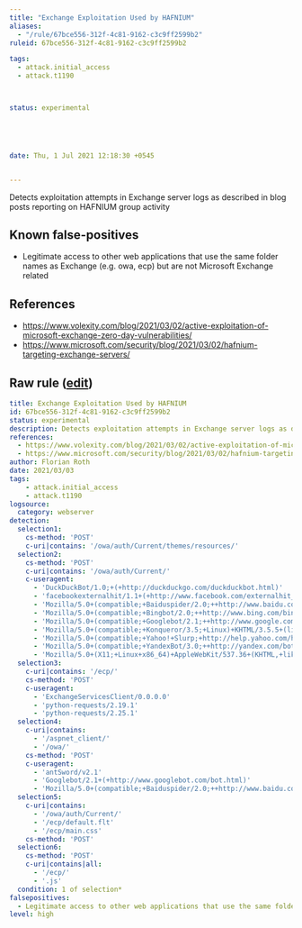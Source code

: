 ```yaml
---
title: "Exchange Exploitation Used by HAFNIUM"
aliases:
  - "/rule/67bce556-312f-4c81-9162-c3c9ff2599b2"
ruleid: 67bce556-312f-4c81-9162-c3c9ff2599b2

tags:
  - attack.initial_access
  - attack.t1190



status: experimental





date: Thu, 1 Jul 2021 12:18:30 +0545


---
```


Detects exploitation attempts in Exchange server logs as described in blog posts reporting on HAFNIUM group activity

<!--more-->


## Known false-positives

* Legitimate access to other web applications that use the same folder names as Exchange (e.g. owa, ecp) but are not Microsoft Exchange related



## References

* https://www.volexity.com/blog/2021/03/02/active-exploitation-of-microsoft-exchange-zero-day-vulnerabilities/
* https://www.microsoft.com/security/blog/2021/03/02/hafnium-targeting-exchange-servers/


## Raw rule ([edit](https://github.com/SigmaHQ/sigma/edit/master/rules/web/web_exchange_exploitation_hafnium.yml))
```yaml
title: Exchange Exploitation Used by HAFNIUM
id: 67bce556-312f-4c81-9162-c3c9ff2599b2
status: experimental
description: Detects exploitation attempts in Exchange server logs as described in blog posts reporting on HAFNIUM group activity 
references:
  - https://www.volexity.com/blog/2021/03/02/active-exploitation-of-microsoft-exchange-zero-day-vulnerabilities/
  - https://www.microsoft.com/security/blog/2021/03/02/hafnium-targeting-exchange-servers/
author: Florian Roth
date: 2021/03/03
tags:
    - attack.initial_access
    - attack.t1190
logsource:
  category: webserver
detection:
  selection1:
    cs-method: 'POST'
    c-uri|contains: '/owa/auth/Current/themes/resources/'
  selection2:
    cs-method: 'POST'
    c-uri|contains: '/owa/auth/Current/'
    c-useragent:
      - 'DuckDuckBot/1.0;+(+http://duckduckgo.com/duckduckbot.html)'
      - 'facebookexternalhit/1.1+(+http://www.facebook.com/externalhit_uatext.php)'
      - 'Mozilla/5.0+(compatible;+Baiduspider/2.0;++http://www.baidu.com/search/spider.html)'
      - 'Mozilla/5.0+(compatible;+Bingbot/2.0;++http://www.bing.com/bingbot.htm)'
      - 'Mozilla/5.0+(compatible;+Googlebot/2.1;++http://www.google.com/bot.html'
      - 'Mozilla/5.0+(compatible;+Konqueror/3.5;+Linux)+KHTML/3.5.5+(like+Gecko)+(Exabot-Thumbnails)'
      - 'Mozilla/5.0+(compatible;+Yahoo!+Slurp;+http://help.yahoo.com/help/us/ysearch/slurp)'
      - 'Mozilla/5.0+(compatible;+YandexBot/3.0;++http://yandex.com/bots)'
      - 'Mozilla/5.0+(X11;+Linux+x86_64)+AppleWebKit/537.36+(KHTML,+like+Gecko)+Chrome/51.0.2704.103+Safari/537.36'
  selection3:
    c-uri|contains: '/ecp/'
    cs-method: 'POST'
    c-useragent:
      - 'ExchangeServicesClient/0.0.0.0'
      - 'python-requests/2.19.1'
      - 'python-requests/2.25.1'
  selection4:
    c-uri|contains: 
      - '/aspnet_client/'
      - '/owa/'
    cs-method: 'POST'  
    c-useragent:
      - 'antSword/v2.1'
      - 'Googlebot/2.1+(+http://www.googlebot.com/bot.html)'
      - 'Mozilla/5.0+(compatible;+Baiduspider/2.0;++http://www.baidu.com/search/spider.html)'
  selection5:
    c-uri|contains: 
      - '/owa/auth/Current/'
      - '/ecp/default.flt'
      - '/ecp/main.css'
    cs-method: 'POST'
  selection6:
    cs-method: 'POST'
    c-uri|contains|all:
      - '/ecp/'
      - '.js'   
  condition: 1 of selection*
falsepositives:
  - Legitimate access to other web applications that use the same folder names as Exchange (e.g. owa, ecp) but are not Microsoft Exchange related
level: high
```
